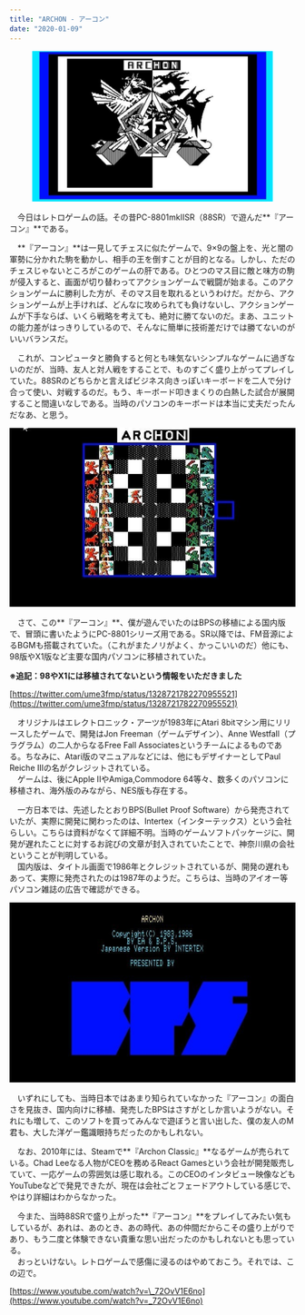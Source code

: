 ```yaml
---
title: "ARCHON - アーコン"
date: "2020-01-09"
---
```


<figure>

![](assets/ndce451252fdf_70e970cb514ee192b91d8c2850c1f977.jpeg)

</figure>

　今日はレトロゲームの話。その昔PC-8801mkIISR（88SR）で遊んだ**『アーコン』**である。

　**『アーコン』**は一見してチェスに似たゲームで、9×9の盤上を、光と闇の軍勢に分かれた駒を動かし、相手の王を倒すことが目的となる。しかし、ただのチェスじゃないところがこのゲームの肝である。ひとつのマス目に敵と味方の駒が侵入すると、画面が切り替わってアクションゲームで戦闘が始まる。このアクションゲームに勝利した方が、そのマス目を取れるというわけだ。だから、アクションゲームが上手ければ、どんなに攻められても負けないし、アクションゲームが下手ならば、いくら戦略を考えても、絶対に勝てないのだ。まあ、ユニットの能力差がはっきりしているので、そんなに簡単に技術差だけでは勝てないのがいいバランスだ。

　これが、コンピュータと勝負すると何とも味気ないシンプルなゲームに過ぎないのだが、当時、友人と対人戦をすることで、ものすごく盛り上がってプレイしていた。88SRのどちらかと言えばビジネス向きっぽいキーボードを二人で分け合って使い、対戦するのだ。もう、キーボード叩きまくりの白熱した試合が展開すること間違いなしである。当時のパソコンのキーボードは本当に丈夫だったんだなあ、と思う。

![画像1](assets/ndce451252fdf_picture_pc_7e70b2a71d1be673b8b211c0c32eb462.jpg)

　さて、この**『アーコン』**、僕が遊んでいたのはBPSの移植による国内版で、冒頭に書いたようにPC-8801シリーズ用である。SR以降では、FM音源によるBGMも搭載されていた。（これがまたノリがよく、かっこいいのだ）他にも、98版やX1版など主要な国内パソコンに移植されていた。  

**※追記：98やX1には移植されてないという情報をいただきました**

[https://twitter.com/ume3fmp/status/1328721782270955521](https://twitter.com/ume3fmp/status/1328721782270955521)

　オリジナルはエレクトロニック・アーツが1983年にAtari 8bitマシン用にリリースしたゲームで、開発はJon Freeman（ゲームデザイン）、Anne Westfall（プラグラム）の二人からなるFree Fall Associatesというチームによるものである。ちなみに、Atari版のマニュアルなどには、他にもデザイナーとしてPaul Reiche IIIの名がクレジットされている。  
　ゲームは、後にApple IIやAmiga,Commodore 64等々、数多くのパソコンに移植され、海外版のみながら、NES版も存在する。

　一方日本では、先述したとおりBPS(Bullet Proof Software）から発売されていたが、実際に開発に関わったのは、Intertex（インターテックス）という会社らしい。こちらは資料がなくて詳細不明。当時のゲームソフトパッケージに、開発が遅れたことに対するお詫びの文章が封入されていたことで、神奈川県の会社ということが判明している。  
　国内版は、タイトル画面で1986年とクレジットされているが、開発の遅れもあって、実際に発売されたのは1987年のようだ。こちらは、当時のアイオー等パソコン雑誌の広告で確認ができる。

![画像2](assets/ndce451252fdf_picture_pc_171e7012d5554028a480f8926fe4e7eb.jpg)

　いずれにしても、当時日本ではあまり知られていなかった『アーコン』の面白さを見抜き、国内向けに移植、発売したBPSはさすがとしか言いようがない。それにも増して、このソフトを買ってみんなで遊ぼうと言い出した、僕の友人のM君も、大した洋ゲー鑑識眼持ちだったのかもしれない。

　なお、2010年には、Steamで**『Archon Classic』**なるゲームが売られている。Chad Leeなる人物がCEOを務めるReact Gamesという会社が開発販売していて、一応ゲームの雰囲気は感じ取れる。このCEOのインタビュー映像などもYouTubeなどで発見できたが、現在は会社ごとフェードアウトしている感じで、やはり詳細はわからなかった。

　今また、当時88SRで盛り上がった**『アーコン』**をプレイしてみたい気もしているが、あれは、あのとき、あの時代、あの仲間だからこその盛り上がりであり、もう二度と体験できない貴重な思い出だったのかもしれないとも思っている。  
　おっといけない。レトロゲームで感傷に浸るのはやめておこう。それでは、この辺で。

[https://www.youtube.com/watch?v=\_72OvV1E6no](https://www.youtube.com/watch?v=_72OvV1E6no)
